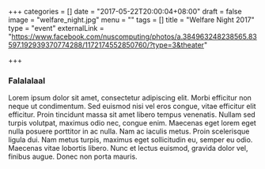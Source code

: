 +++
categories = []
date = "2017-05-22T20:00:04+08:00"
draft = false
image = "welfare_night.jpg"
menu = ""
tags = []
title = "Welfare Night 2017"
type = "event"
externalLink = "https://www.facebook.com/nuscomputing/photos/a.384963248238565.83597.192939370774288/1172174552850760/?type=3&theater"

+++

### Falalalaal

Lorem ipsum dolor sit amet, consectetur adipiscing elit. Morbi efficitur non neque ut condimentum. Sed euismod nisi vel eros congue, vitae efficitur elit efficitur. Proin tincidunt massa sit amet libero tempus venenatis. Nullam sed turpis volutpat, maximus odio nec, congue enim. Maecenas eget lorem eget nulla posuere porttitor in ac nulla. Nam ac iaculis metus. Proin scelerisque ligula dui. Nam metus turpis, maximus eget sollicitudin eu, semper eu odio. Maecenas vitae lobortis libero. Nunc et lectus euismod, gravida dolor vel, finibus augue. Donec non porta mauris.